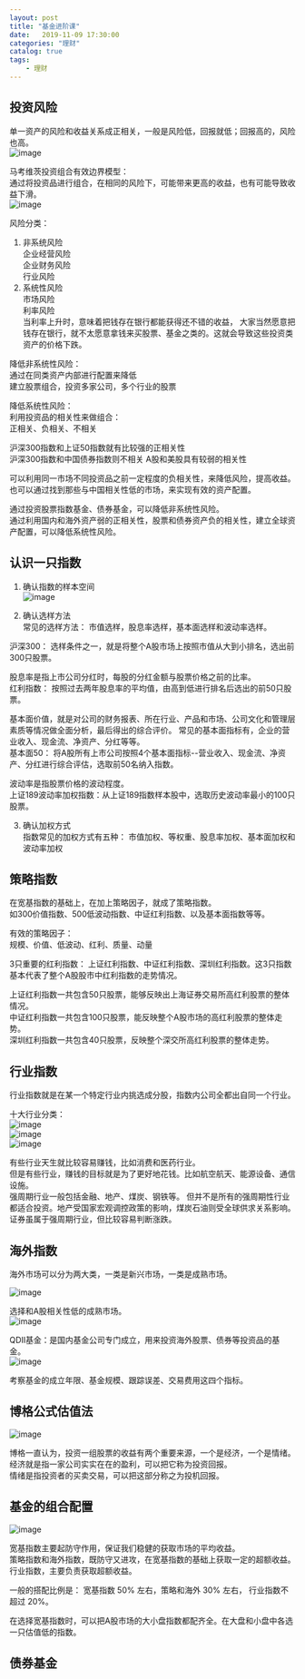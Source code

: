 ```yaml
---                
layout: post                
title: "基金进阶课"                
date:   2019-11-09 17:30:00                 
categories: "理财"                
catalog: true                
tags:                 
    - 理财                
---      
```

## 投资风险  

单一资产的风险和收益关系成正相关，一般是风险低，回报就低；回报高的，风险也高。  
![image](https://github.com/kerwenzhang/kerwenzhang.github.io/blob/master/_posts/image/Advance1.png?raw=true)

马考维茨投资组合有效边界模型：  
通过将投资品进行组合，在相同的风险下，可能带来更高的收益，也有可能导致收益下滑。  
![image](https://github.com/kerwenzhang/kerwenzhang.github.io/blob/master/_posts/image/Advance2.png?raw=true)


风险分类：  
1. 非系统风险   
企业经营风险  
企业财务风险  
行业风险  
2. 系统性风险  
市场风险  
利率风险  
当利率上升时，意味着把钱存在银行都能获得还不错的收益， 大家当然愿意把钱存在银行，就不太愿意拿钱来买股票、基金之类的。这就会导致这些投资类资产的价格下跌。  

降低非系统性风险：  
通过在同类资产内部进行配置来降低  
建立股票组合，投资多家公司，多个行业的股票  

降低系统性风险：  
利用投资品的相关性来做组合：  
正相关、负相关、不相关  

沪深300指数和上证50指数就有比较强的正相关性  
沪深300指数和中国债券指数则不相关
A股和美股具有较弱的相关性

可以利用同一市场不同投资品之前一定程度的负相关性，来降低风险，提高收益。  
也可以通过找到那些与中国相关性低的市场，来实现有效的资产配置。   

通过投资股票指数基金、债券基金，可以降低非系统性风险。  
通过利用国内和海外资产弱的正相关性，股票和债券资产负的相关性，建立全球资产配置，可以降低系统性风险。  


## 认识一只指数  

1. 确认指数的样本空间   
![image](https://github.com/kerwenzhang/kerwenzhang.github.io/blob/master/_posts/image/Advance3.png?raw=true)  

2. 确认选样方法  
常见的选样方法：  市值选样，股息率选样，基本面选样和波动率选样。  

沪深300： 选样条件之一，就是将整个A股市场上按照市值从大到小排名，选出前300只股票。  

股息率是指上市公司分红时，每股的分红金额与股票价格之前的比率。    
红利指数：  按照过去两年股息率的平均值，由高到低进行排名后选出的前50只股票。  

基本面价值，就是对公司的财务报表、所在行业、产品和市场、公司文化和管理层素质等情况做全面分析，最后得出的综合评价。 常见的基本面指标有，企业的营业收入、现金流、净资产、分红等等。  
基本面50： 将A股所有上市公司按照4个基本面指标--营业收入、现金流、净资产、分红进行综合评估，选取前50名纳入指数。  

波动率是指股票价格的波动程度。  
上证189波动率加权指数：从上证189指数样本股中，选取历史波动率最小的100只股票。  

3. 确认加权方式  
指数常见的加权方式有五种： 
市值加权、等权重、股息率加权、基本面加权和波动率加权   

## 策略指数  

在宽基指数的基础上，在加上策略因子，就成了策略指数。   
如300价值指数、500低波动指数、中证红利指数、以及基本面指数等等。  

有效的策略因子：  
规模、价值、低波动、红利、质量、动量  

3只重要的红利指数：  上证红利指数、中证红利指数、深圳红利指数。这3只指数基本代表了整个A股股市中红利指数的走势情况。    

上证红利指数一共包含50只股票，能够反映出上海证券交易所高红利股票的整体情况。  
中证红利指数一共包含100只股票，能反映整个A股市场的高红利股票的整体走势。  
深圳红利指数一共包含40只股票，反映整个深交所高红利股票的整体走势。  

## 行业指数  

行业指数就是在某一个特定行业内挑选成分股，指数内公司全都出自同一个行业。  

十大行业分类：  
![image](https://github.com/kerwenzhang/kerwenzhang.github.io/blob/master/_posts/image/Advance4.png?raw=true)  
![image](https://github.com/kerwenzhang/kerwenzhang.github.io/blob/master/_posts/image/Advance5.png?raw=true)  
![image](https://github.com/kerwenzhang/kerwenzhang.github.io/blob/master/_posts/image/Advance6.png?raw=true)  

有些行业天生就比较容易赚钱，比如消费和医药行业。  
但是有些行业，赚钱的目标就是为了更好地花钱。比如航空航天、能源设备、通信设施。  
强周期行业一般包括金融、地产、煤炭、钢铁等。 但并不是所有的强周期性行业都适合投资。地产受国家宏观调控政策的影响，煤炭石油则受全球供求关系影响。  
证券虽属于强周期行业，但比较容易判断涨跌。  

## 海外指数  

海外市场可以分为两大类，一类是新兴市场，一类是成熟市场。  
 
![image](https://github.com/kerwenzhang/kerwenzhang.github.io/blob/master/_posts/image/Advance7.png?raw=true) 

选择和A股相关性低的成熟市场。  
![image](https://github.com/kerwenzhang/kerwenzhang.github.io/blob/master/_posts/image/Advance8.png?raw=true) 

QDII基金：是国内基金公司专门成立，用来投资海外股票、债券等投资品的基金。   
![image](https://github.com/kerwenzhang/kerwenzhang.github.io/blob/master/_posts/image/Advance9.png?raw=true) 

考察基金的成立年限、基金规模、跟踪误差、交易费用这四个指标。  

## 博格公式估值法  

![image](https://github.com/kerwenzhang/kerwenzhang.github.io/blob/master/_posts/image/Advance10.png?raw=true) 

博格一直认为，投资一组股票的收益有两个重要来源，一个是经济，一个是情绪。  
经济就是指一家公司实实在在的盈利，可以把它称为投资回报。  
情绪是指投资者的买卖交易，可以把这部分称之为投机回报。  

## 基金的组合配置  


![image](https://github.com/kerwenzhang/kerwenzhang.github.io/blob/master/_posts/image/Advance11.png?raw=true) 

宽基指数主要起防守作用，保证我们稳健的获取市场的平均收益。  
策略指数和海外指数，既防守又进攻，在宽基指数的基础上获取一定的超额收益。  
行业指数，主要负责获取超额收益。  

一般的搭配比例是： 宽基指数 50% 左右，策略和海外 30% 左右， 行业指数不超过 20%。  


在选择宽基指数时，可以把A股市场的大小盘指数都配齐全。在大盘和小盘中各选一只估值低的指数。    

## 债券基金  


